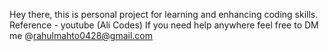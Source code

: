 Hey there, this is personal project for learning and enhancing coding skills.
Reference - youtube (Ali Codes)
If you need help anywhere feel free to DM me @rahulmahto0428@gmail.com
